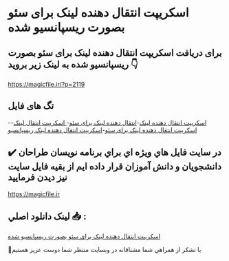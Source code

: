 # اسکریپت انتقال دهنده لینک برای سئو بصورت ریسپانسیو شده

## برای دریافت اسکریپت انتقال دهنده لینک برای سئو بصورت ریسپانسیو شده به لینک زیر بروید 👇

https://magicfile.ir/?p=2119

## تگ های فایل

-[اسکریپت انتقال دهنده لینک](https://magicfile.ir/product/%d8%a7%d8%b3%da%a9%d8%b1%db%8c%d9%be%d8%aa-%d8%a7%d9%86%d8%aa%d9%82%d8%a7%d9%84-%d8%af%d9%87%d9%86%d8%af%d9%87-%d9%84%db%8c%d9%86%da%a9/)-[انتقال دهنده لینک برای سئو](https://magicfile.ir/product/%d8%a7%d8%b3%da%a9%d8%b1%db%8c%d9%be%d8%aa-%d8%a7%d9%86%d8%aa%d9%82%d8%a7%d9%84-%d8%af%d9%87%d9%86%d8%af%d9%87-%d9%84%db%8c%d9%86%da%a9/)-[ اسکریپت انتقال لینک](https://magicfile.ir/product/%d8%a7%d8%b3%da%a9%d8%b1%db%8c%d9%be%d8%aa-%d8%a7%d9%86%d8%aa%d9%82%d8%a7%d9%84-%d8%af%d9%87%d9%86%d8%af%d9%87-%d9%84%db%8c%d9%86%da%a9/)-[اسکریپت انتقال دهنده لینک برای سئو](https://magicfile.ir/product/%d8%a7%d8%b3%da%a9%d8%b1%db%8c%d9%be%d8%aa-%d8%a7%d9%86%d8%aa%d9%82%d8%a7%d9%84-%d8%af%d9%87%d9%86%d8%af%d9%87-%d9%84%db%8c%d9%86%da%a9/)-[اسکریپت انتقال دهنده لینک ریسپانسیو](https://magicfile.ir/product/%d8%a7%d8%b3%da%a9%d8%b1%db%8c%d9%be%d8%aa-%d8%a7%d9%86%d8%aa%d9%82%d8%a7%d9%84-%d8%af%d9%87%d9%86%d8%af%d9%87-%d9%84%db%8c%d9%86%da%a9/)

## ✔️ در سايت فايل هاي ويژه اي براي برنامه نويسان طراحان دانشجويان و دانش آموزان قرار داده ايم از بقيه فايل سايت نيز ديدن فرماييد

https://magicfile.ir


## لينک دانلود اصلي 📥 :

[اسکریپت انتقال دهنده لینک برای سئو بصورت ریسپانسیو شده](https://magicfile.ir/product/%d8%a7%d8%b3%da%a9%d8%b1%db%8c%d9%be%d8%aa-%d8%a7%d9%86%d8%aa%d9%82%d8%a7%d9%84-%d8%af%d9%87%d9%86%d8%af%d9%87-%d9%84%db%8c%d9%86%da%a9/) 


🙏با تشکر از همراهي شما مشتاقانه در وبسایت منتظر شما دوست عزیز هستیم

